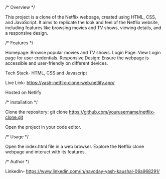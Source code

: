 /* Overview */

This project is a clone of the Netflix webpage, created using HTML, CSS, and JavaScript. 
It aims to replicate the look and feel of the Netflix website, including features like 
browsing movies and TV shows, viewing details, and a responsive design.

/* Features */

Homepage: Browse popular movies and TV shows.
Login Page: View Login page for user credentials.
Responsive Design: Ensure the webpage is accessible and user-friendly on different devices.

Tech Stack- HTML, CSS and Javascript

Live Link- https://yash-netflix-clone-web.netlify.app/

Hosted on Netlify 

/* Installation */

Clone the repository: 
git clone https://github.com/yourusername/netflix-clone.git

Open the project in your code editor.

/* Usage */

Open the index.html file in a web browser.
Explore the Netflix clone webpage and interact with its features.

/* Author */

LinkedIn- https://www.linkedin.com/in/navoday-yash-kaushal-06a968291/



